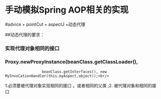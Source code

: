 手动模拟Spring AOP相关的实现
===============

#advice + pointCut + aspectJ +动态代理

##动态代理的要求：
### 实现代理对象相同的接口
### Proxy.newProxyInstance(beanClass.getClassLoader(),
                     beanClass.getInterfaces(), new MyInvoCationHandler(this.myAspect,object));<br/>
  1.必须要被代理对象实现相同的接口 。或者相同的父类 ;2. 被代理对象和相同的接口